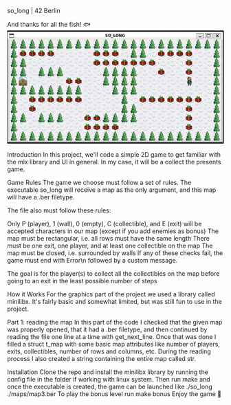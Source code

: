 so_long | 42 Berlin

And thanks for all the fish! 🐟
![alt text](image.png)

Introduction
In this project, we'll code a simple 2D game to get familiar with the mlx library and UI in general. In my case, it will be a collect the presents game.

Game Rules
The game we choose must follow a set of rules. The executable so_long will receive a map as the only argument, and this map will have a .ber filetype.

The file also must follow these rules:

Only P (player), 1 (wall), 0 (empty), C (collectible), and E (exit) will be accepted characters in our map (except if you add enemies as bonus)
The map must be rectangular, i.e. all rows must have the same length
There must be one exit, one player, and at least one collectible on the map
The map must be closed, i.e. surrounded by walls
If any of these checks fail, the game must end with Error\n followed by a custom message.

The goal is for the player(s) to collect all the collectibles on the map before going to an exit in the least possible number of steps

How it Works
For the graphics part of the project we used a library called minilibx. It's fairly basic and somewhat limited, but was still fun to use in the project.

Part 1: reading the map
In this part of the code I checked that the given map was properly opened, that it had a .ber filetype, and then continued by reading the file one line at a time with get_next_line. Once that was done I filled a struct t_map with some basic map attributes like number of players, exits, collectibles, number of rows and columns, etc. During the reading process I also created a string containing the entire map called str.

Installation
Clone the repo and install the minilibx library by running the config file in the folder if working with linux system.
Then run make and once the executable is created, the game can be launched like
./so_long ./maps/map3.ber
To play the bonus level run make bonus
Enjoy the game 🎅